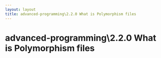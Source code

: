 ```yaml
---
layout: layout
title: advanced-programming\2.2.0 What is Polymorphism files
---
```


# advanced-programming\2.2.0 What is Polymorphism files

